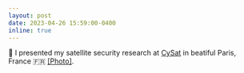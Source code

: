 ```yaml
---
layout: post
date: 2023-04-26 15:59:00-0400
inline: true
---
```


:microphone: I presented my satellite security research at <a href="https://cysat.eu/" target="blank">CySat</a> in beatiful Paris, France :fr: <a target="_blank" href="{{ '/assets/img/news/cysat.jpeg' | prepend: site.baseurl | prepend: site.url }}">&#91;Photo&#93;</a>.